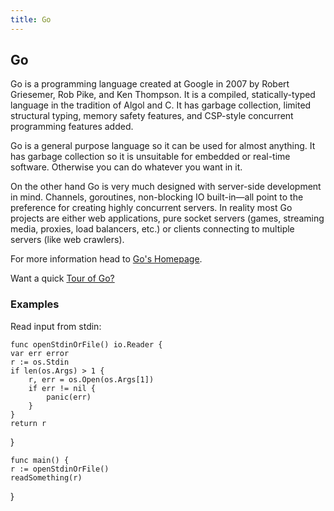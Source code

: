 ```yaml
---
title: Go
---
```

## Go

Go is a programming language created at Google in 2007 by Robert Griesemer, Rob Pike, and Ken Thompson. It is a compiled, statically-typed language in the tradition of Algol and C. It has garbage collection, limited structural typing, memory safety features, and CSP-style concurrent programming features added.

Go is a general purpose language so it can be used for almost anything. It has garbage collection so it is unsuitable for embedded or real-time software. Otherwise you can do whatever you want in it.

On the other hand Go is very much designed with server-side development in mind. Channels, goroutines, non-blocking IO built-in—all point to the preference for creating highly concurrent servers. In reality most Go projects are either web applications, pure socket servers (games, streaming media, proxies, load balancers, etc.) or clients connecting to multiple servers (like web crawlers).

For more information head to <a href='https://golang.org/' target='_blank' rel='nofollow'>Go's Homepage</a>.

Want a quick <a href='https://tour.golang.org/welcome/1' target='_blank' rel='nofollow'>Tour of Go?</a>

### Examples

Read input from stdin:

	func openStdinOrFile() io.Reader {
    var err error
    r := os.Stdin
    if len(os.Args) > 1 {
        r, err = os.Open(os.Args[1])
        if err != nil {
            panic(err)
        }
    }
    return r
}

	func main() {
    r := openStdinOrFile()
    readSomething(r)
}

